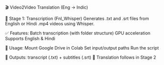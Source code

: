 🎬 Video2Video Translation (Eng → Indic)

🧩 Stage 1: Transcription (Fnl_Whisper)
Generates .txt and .srt files from English or Hindi .mp4 videos using Whisper.

✅ Features:
Batch transcription (with folder structure)
GPU acceleration
Supports English & Hindi

📌 Usage:
Mount Google Drive in Colab
Set input/output paths
Run the script

📝 Outputs: transcript (.txt) + subtitles (.srt)
🔄 Translation follows in Stage 2
